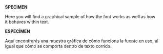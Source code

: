 **SPECIMEN**


Here you will find a graphical sample of how the font works as well as how it behaves within text.


**ESPECÍMEN**

Aquí encontrarás una muestra gráfica de cómo funciona la fuente en uso, al igual que cómo se comporta dentro de texto corrido.